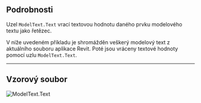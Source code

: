 ## Podrobnosti
Uzel `ModelText.Text` vrací textovou hodnotu daného prvku modelového textu jako řetězec.

V níže uvedeném příkladu je shromážděn veškerý modelový text z aktuálního souboru aplikace Revit. Poté jsou vráceny textové hodnoty pomocí uzlu `ModelText.Text`.
___
## Vzorový soubor

![ModelText.Text](./Revit.Elements.ModelText.Text_img.jpg)
